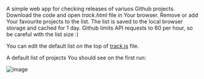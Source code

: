 A simple web app for checking releases of variuos Github projects. Download the code and open _track.html_ file in Your browser. Remove or add Your favourite projects to the list. The list is saved to the local browser storage and cached for 1 day. Github limits API requests to 60 per hour, so be careful with the list size :)

You can edit the default list on the top of [track.js](https://github.com/lmnn/trackProject/blob/72803be2490c4f214194893648ebf83edd7f39d4/track.js#L2) file.

A default list of projects You should see on the first run:

![image](https://github.com/lmnn/trackProject/assets/5864652/970fcdcb-a71f-4512-8b15-32f955948974)
